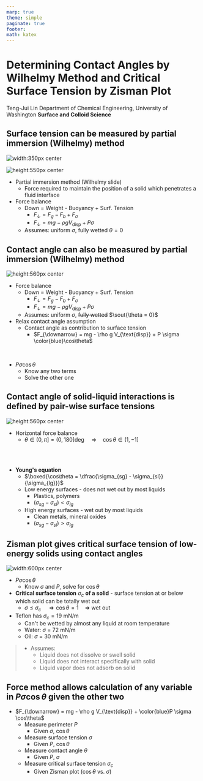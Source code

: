 ```yaml
---
marp: true
theme: simple
paginate: true
footer:
math: katex
---
```

<!-- Marp for VS Code v1.5.2 -->

<!-- headingDivider: 2 -->
<!-- _class: cover -->
# Determining Contact Angles by Wilhelmy Method and Critical Surface Tension by Zisman Plot

Teng-Jui Lin
Department of Chemical Engineering, University of Washington
**Surface and Colloid Science**

## Surface tension can be measured by partial immersion (Wilhelmy) method
<!-- _class: twocol -->
![width:350px center](wilhelmy-slide-real.jpg)

![height:550px center](wilhelmy-slide.jpg)

- Partial immersion method (Wilhelmy slide)
  - Force required to maintain the position of a solid which penetrates a fluid interface
- Force balance
  - Down = Weight - Buoyancy + Surf. Tension
    - $F_{\downarrow} = F_g - F_b + F_\sigma$
    - $F_{\downarrow} = mg - \rho g V_{\text{disp}} + P\sigma$
  - Assumes: uniform $\sigma$, fully wetted $\theta = 0$

## Contact angle can also be measured by partial immersion (Wilhelmy) method
<!-- _class: sixty -->

![height:560px center](wetting-properties.png)

- Force balance
  - Down = Weight - Buoyancy + Surf. Tension
    - $F_{\downarrow} = F_g - F_b + F_\sigma$
    - $F_{\downarrow} = mg - \rho g V_{\text{disp}} + P\sigma$
  - Assumes: uniform $\sigma$, ~~fully wetted~~ $\sout{\theta = 0}$
- Relax contact angle assumption
  - Contact angle as contribution to surface tension
    - $F_{\downarrow} = mg - \rho g V_{\text{disp}} + P \sigma \color{blue}\cos\theta$

<br/>

- $P\sigma\cos\theta$
  - Know any two terms
  - Solve the other one
<!-- - Young's equation
  - $\cos\theta = \dfrac{\sigma_{sg} - \sigma_{sl}}{\sigma_{lg}}$ -->

## Contact angle of solid-liquid interactions is defined by pair-wise surface tensions
<!-- _class: sixty -->

![height:560px center](wetting-properties.png)

- Horizontal force balance
  - $\theta \in (0, \pi] = (0, 180] \deg \quad \Rightarrow \quad \cos\theta \in (1, -1]$

<br/>&nbsp;

- **Young's equation**
  - $\boxed{\cos\theta = \dfrac{\sigma_{sg} - \sigma_{sl}}{\sigma_{lg}}}$
  - Low energy surfaces - does not wet out by most liquids
    - Plastics, polymers
    - $(\sigma_{sg} - \sigma_{sl}) < \sigma_{lg}$
  - High energy surfaces - wet out by most liquids
    - Clean metals, mineral oxides
    - $(\sigma_{sg} - \sigma_{sl}) > \sigma_{lg}$

## Zisman plot gives critical surface tension of low-energy solids using contact angles
<!-- _class: twocol -->
![width:600px center](zisman-plot.png)

- $P\sigma\cos\theta$
  - Know $\sigma$ and $P$, solve for $\cos\theta$
- **Critical surface tension** $\sigma_c$ **of a solid** - surface tension at or below which solid can be totally wet out
  - $\sigma \le \sigma_c \quad \Rightarrow \cos\theta = 1 \quad \Rightarrow$ wet out
- Teflon has $\sigma_c = 19 \ \mathrm{mN/m}$
  - Can't be wetted by almost any liquid at room temperature
  - Water: *σ* = 72 mN/m
  - Oil: *σ* = 30 mN/m

> - Assumes:
>   - Liquid does not dissolve or swell solid
>   - Liquid does not interact specifically with solid
>   - Liquid vapor does not adsorb on solid

## Force method allows calculation of any variable in $P\sigma\cos\theta$ given the other two

- $F_{\downarrow} = mg - \rho g V_{\text{disp}} + \color{blue}P \sigma \cos\theta$
  <br/>
  - Measure perimeter $P$
    - Given $\sigma$, $\cos\theta$
  - Measure surface tension $\sigma$
    - Given $P$, $\cos\theta$
  - Measure contact angle $\theta$
    - Given $P$, $\sigma$
  - Measure critical surface tension $\sigma_c$
    - Given Zisman plot ($\cos\theta$ vs. $\sigma$)
